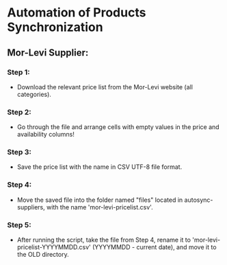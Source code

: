 # Automation of Products Synchronization

## Mor-Levi Supplier:
### Step 1:
- Download the relevant price list from the Mor-Levi website (all categories).

### Step 2:
- Go through the file and arrange cells with empty values in the price and availability columns!

### Step 3:
- Save the price list with the name in CSV UTF-8 file format.

### Step 4:
- Move the saved file into the folder named "files" located in autosync-suppliers, with the name 'mor-levi-pricelist.csv'.

### Step 5:
- After running the script, take the file from Step 4, rename it to 'mor-levi-pricelist-YYYYMMDD.csv' (YYYYMMDD - current date), and move it to the OLD directory.